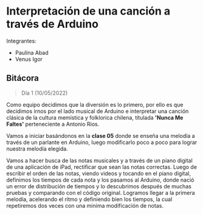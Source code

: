 # Interpretación de una canción a través de Arduino

Integrantes:
* Paulina Abad
* Venus Igor

## Bitácora

> Día 1 (10/05/2022)

Como equipo decidimos que la diversión es lo primero, por ello es que decidimos irnos por el lado musical de Arduino e interpretar una canción clásica de la cultura memística y folklorica chilena, títulada **'Nunca Me Faltes'** perteneciente a Antonio Rios.

Vamos a iniciar basándonos en la **clase 05** donde se enseña una melodía a través de un parlante en Arduino, luego modificarlo poco a poco para lograr nuestra melodía elegida.

Vamos a hacer busca de las notas musicales y a través de un piano digital de una aplicación de iPad, rectificar que sean las notas correctas. Luego de escribir el orden de las notas, viendo videos y tocando en el piano digital, definimos los tiempos de cada nota y los pasamos al Arduino, donde nació un error de distribución de tiempos y lo descubrimos después de muchas pruebas y comparando con el código original. 
Logramos llegar a la primera melodía, acelerando el ritmo y definiendo bien los tiempos, la cual repetiremos dos veces con una minima modificación de notas.
